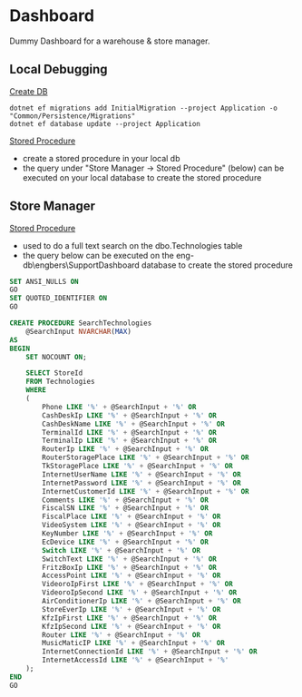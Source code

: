 # Dashboard

Dummy Dashboard for a warehouse & store manager.

## Local Debugging

<ins>Create DB</ins>

``` Package Manager Console
dotnet ef migrations add InitialMigration --project Application -o "Common/Persistence/Migrations"
dotnet ef database update --project Application
```

<ins>Stored Procedure</ins>
- create a stored procedure in your local db
- the query under "Store Manager -> Stored Procedure" (below) can be executed on your local database to create the stored procedure

## Store Manager 

<ins>Stored Procedure</ins>
- used to do a full text search on the dbo.Technologies table
- the query below can be executed on the eng-db\engbers\SupportDashboard database to create the stored procedure

``` Sql
SET ANSI_NULLS ON
GO
SET QUOTED_IDENTIFIER ON
GO

CREATE PROCEDURE SearchTechnologies
    @SearchInput NVARCHAR(MAX)
AS
BEGIN
    SET NOCOUNT ON;

    SELECT StoreId
    FROM Technologies
    WHERE
    (
        Phone LIKE '%' + @SearchInput + '%' OR
        CashDeskIp LIKE '%' + @SearchInput + '%' OR
        CashDeskName LIKE '%' + @SearchInput + '%' OR
        TerminalId LIKE '%' + @SearchInput + '%' OR
        TerminalIp LIKE '%' + @SearchInput + '%' OR
        RouterIp LIKE '%' + @SearchInput + '%' OR
        RouterStoragePlace LIKE '%' + @SearchInput + '%' OR
        TkStoragePlace LIKE '%' + @SearchInput + '%' OR
        InternetUserName LIKE '%' + @SearchInput + '%' OR
        InternetPassword LIKE '%' + @SearchInput + '%' OR
        InternetCustomerId LIKE '%' + @SearchInput + '%' OR
        Comments LIKE '%' + @SearchInput + '%' OR
        FiscalSN LIKE '%' + @SearchInput + '%' OR
        FiscalPlace LIKE '%' + @SearchInput + '%' OR
        VideoSystem LIKE '%' + @SearchInput + '%' OR
        KeyNumber LIKE '%' + @SearchInput + '%' OR
        EcDevice LIKE '%' + @SearchInput + '%' OR
        Switch LIKE '%' + @SearchInput + '%' OR
        SwitchText LIKE '%' + @SearchInput + '%' OR
        FritzBoxIp LIKE '%' + @SearchInput + '%' OR
        AccessPoint LIKE '%' + @SearchInput + '%' OR
        VideoroIpFirst LIKE '%' + @SearchInput + '%' OR
        VideoroIpSecond LIKE '%' + @SearchInput + '%' OR
        AirConditionerIp LIKE '%' + @SearchInput + '%' OR
        StoreEverIp LIKE '%' + @SearchInput + '%' OR
        KfzIpFirst LIKE '%' + @SearchInput + '%' OR
        KfzIpSecond LIKE '%' + @SearchInput + '%' OR
        Router LIKE '%' + @SearchInput + '%' OR
        MusicMaticIP LIKE '%' + @SearchInput + '%' OR
        InternetConnectionId LIKE '%' + @SearchInput + '%' OR
        InternetAccessId LIKE '%' + @SearchInput + '%'
    );
END
GO
```